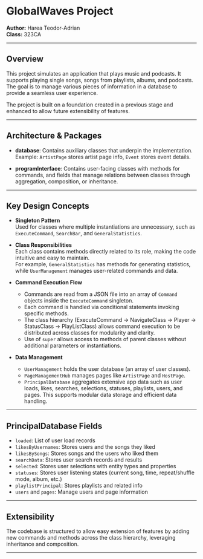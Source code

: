 # GlobalWaves Project

**Author:** Harea Teodor-Adrian  
**Class:** 323CA

---

## Overview

This project simulates an application that plays music and podcasts. It supports playing single songs, songs from playlists, albums, and podcasts. The goal is to manage various pieces of information in a database to provide a seamless user experience.

The project is built on a foundation created in a previous stage and enhanced to allow future extensibility of features.

---

## Architecture & Packages

- **database**: Contains auxiliary classes that underpin the implementation.  
  Example: `ArtistPage` stores artist page info, `Event` stores event details.

- **programInterface**: Contains user-facing classes with methods for commands, and fields that manage relations between classes through aggregation, composition, or inheritance.

---

## Key Design Concepts

- **Singleton Pattern**  
  Used for classes where multiple instantiations are unnecessary, such as `ExecuteCommand`, `SearchBar`, and `GeneralStatistics`.

- **Class Responsibilities**  
  Each class contains methods directly related to its role, making the code intuitive and easy to maintain.  
  For example, `GeneralStatistics` has methods for generating statistics, while `UserManagement` manages user-related commands and data.

- **Command Execution Flow**  
  - Commands are read from a JSON file into an array of `Command` objects inside the `ExecuteCommand` singleton.  
  - Each command is handled via conditional statements invoking specific methods.  
  - The class hierarchy (ExecuteCommand → NavigateClass → Player → StatusClass → PlayListClass) allows command execution to be distributed across classes for modularity and clarity.  
  - Use of `super` allows access to methods of parent classes without additional parameters or instantiations.

- **Data Management**  
  - `UserManagement` holds the user database (an array of user classes).  
  - `PageManagementHub` manages pages like `ArtistPage` and `HostPage`.  
  - `PrincipalDatabase` aggregates extensive app data such as user loads, likes, searches, selections, statuses, playlists, users, and pages. This supports modular data storage and efficient data handling.

---

## PrincipalDatabase Fields

- `loaded`: List of user load records  
- `likesByUsernames`: Stores users and the songs they liked  
- `likesBySongs`: Stores songs and the users who liked them  
- `searchData`: Stores user search records and results  
- `selected`: Stores user selections with entity types and properties  
- `statuses`: Stores user listening states (current song, time, repeat/shuffle mode, album, etc.)  
- `playlistPrincipal`: Stores playlists and related info  
- `users` and `pages`: Manage users and page information  

---

## Extensibility

The codebase is structured to allow easy extension of features by adding new commands and methods across the class hierarchy, leveraging inheritance and composition.

---
